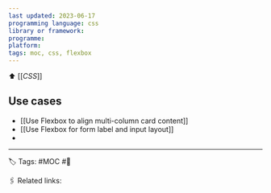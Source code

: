 ```yaml
---
last updated: 2023-06-17
programming language: css
library or framework:
programme:
platform:
tags: moc, css, flexbox
---
```

⬆  [[_CSS_]]

## Use cases
- [[Use Flexbox to align multi-column card content]]
- [[Use Flexbox for form label and input layout]]
- 



---
🏷 Tags: #MOC #🌱

🖇 Related links:
